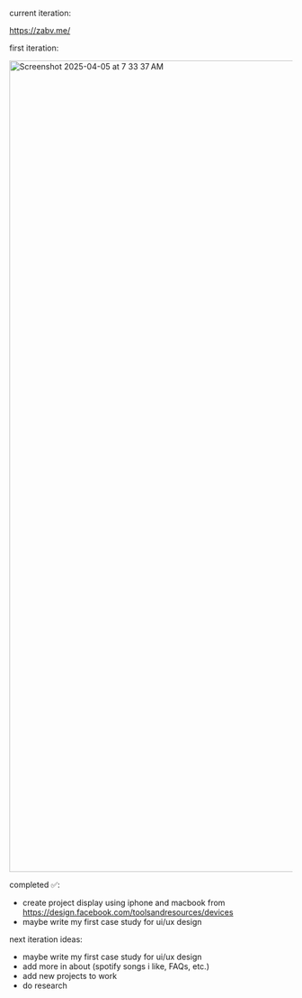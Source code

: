 current iteration: 

https://zabv.me/

first iteration:

<img width="1440" alt="Screenshot 2025-04-05 at 7 33 37 AM" src="https://github.com/user-attachments/assets/a840d954-0464-42c9-9773-69dd37f36e6d" />

completed ✅: 
- create project display using iphone and macbook from https://design.facebook.com/toolsandresources/devices
- maybe write my first case study for ui/ux design

next iteration ideas:
- maybe write my first case study for ui/ux design
- add more in about (spotify songs i like, FAQs, etc.)
- add new projects to work
- do research

